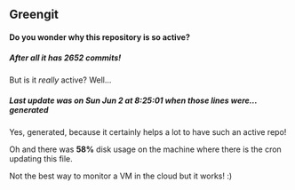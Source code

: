 ## Greengit

#### Do you wonder why this repository is so active?

##### After all it has 2652 commits!

But is it *really* active? Well...

##### Last update was on Sun Jun 2 at 8:25:01 when those lines were... generated

Yes, generated, because it certainly helps a lot to have such an active repo!

Oh and there was **58%** disk usage on the machine
where there is the cron updating this file.

Not the best way to monitor a VM in the cloud but it works! :)
